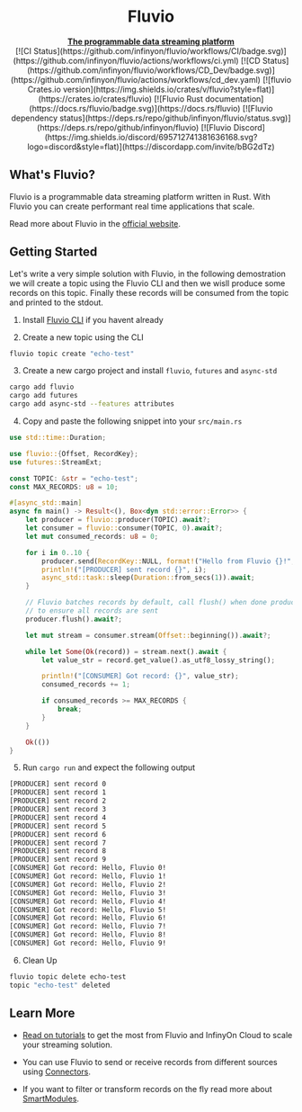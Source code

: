 <div align="center">
  <h1>Fluvio</h1>
  <a href="https://fluvio.io" target="_blank">
    <strong>The programmable data streaming platform</strong>
  </a>
</div>

<div align="center">
  [![CI Status](https://github.com/infinyon/fluvio/workflows/CI/badge.svg)](https://github.com/infinyon/fluvio/actions/workflows/ci.yml)
  [![CD Status](https://github.com/infinyon/fluvio/workflows/CD_Dev/badge.svg)](https://github.com/infinyon/fluvio/actions/workflows/cd_dev.yaml)
  [![fluvio Crates.io version](https://img.shields.io/crates/v/fluvio?style=flat)](https://crates.io/crates/fluvio)
  [![Fluvio Rust documentation](https://docs.rs/fluvio/badge.svg)](https://docs.rs/fluvio)
  [![Fluvio dependency status](https://deps.rs/repo/github/infinyon/fluvio/status.svg)](https://deps.rs/repo/github/infinyon/fluvio)
  [![Fluvio Discord](https://img.shields.io/discord/695712741381636168.svg?logo=discord&style=flat)](https://discordapp.com/invite/bBG2dTz)
</div>

## What's Fluvio?

Fluvio is a programmable data streaming platform written in Rust. With Fluvio
you can create performant real time applications that scale.

Read more about Fluvio in the [official website][Fluvio.io].

## Getting Started

Let's write a very simple solution with Fluvio, in the following demostration
we will create a topic using the Fluvio CLI and then we wisll produce some
records on this topic. Finally these records will be consumed from the topic
and printed to the stdout.

1. Install [Fluvio CLI][Install Fluvio CLI] if you havent already

2. Create a new topic using the CLI

```bash
fluvio topic create "echo-test"
```

3. Create a new cargo project and install `fluvio`, `futures` and `async-std`

```bash
cargo add fluvio
cargo add futures
cargo add async-std --features attributes
```

4. Copy and paste the following snippet into your  `src/main.rs`

```rust
use std::time::Duration;

use fluvio::{Offset, RecordKey};
use futures::StreamExt;

const TOPIC: &str = "echo-test";
const MAX_RECORDS: u8 = 10;

#[async_std::main]
async fn main() -> Result<(), Box<dyn std::error::Error>> {
    let producer = fluvio::producer(TOPIC).await?;
    let consumer = fluvio::consumer(TOPIC, 0).await?;
    let mut consumed_records: u8 = 0;

    for i in 0..10 {
        producer.send(RecordKey::NULL, format!("Hello from Fluvio {}!", i)).await?;
        println!("[PRODUCER] sent record {}", i);
        async_std::task::sleep(Duration::from_secs(1)).await;
    }

    // Fluvio batches records by default, call flush() when done producing
    // to ensure all records are sent
    producer.flush().await?;

    let mut stream = consumer.stream(Offset::beginning()).await?;

    while let Some(Ok(record)) = stream.next().await {
        let value_str = record.get_value().as_utf8_lossy_string();

        println!("[CONSUMER] Got record: {}", value_str);
        consumed_records += 1;

        if consumed_records >= MAX_RECORDS {
            break;
        }
    }

    Ok(())
}
```

5. Run `cargo run` and expect the following output

```txt
[PRODUCER] sent record 0
[PRODUCER] sent record 1
[PRODUCER] sent record 2
[PRODUCER] sent record 3
[PRODUCER] sent record 4
[PRODUCER] sent record 5
[PRODUCER] sent record 6
[PRODUCER] sent record 7
[PRODUCER] sent record 8
[PRODUCER] sent record 9
[CONSUMER] Got record: Hello, Fluvio 0!
[CONSUMER] Got record: Hello, Fluvio 1!
[CONSUMER] Got record: Hello, Fluvio 2!
[CONSUMER] Got record: Hello, Fluvio 3!
[CONSUMER] Got record: Hello, Fluvio 4!
[CONSUMER] Got record: Hello, Fluvio 5!
[CONSUMER] Got record: Hello, Fluvio 6!
[CONSUMER] Got record: Hello, Fluvio 7!
[CONSUMER] Got record: Hello, Fluvio 8!
[CONSUMER] Got record: Hello, Fluvio 9!
```

6. Clean Up

```bash
fluvio topic delete echo-test
topic "echo-test" deleted
```

## Learn More

- [Read on tutorials][Tutorials] to get the most from Fluvio and InfinyOn Cloud
to scale your streaming solution.

- You can use Fluvio to send or receive records from different sources using [Connectors][Connectors].

- If you want to filter or transform records on the fly read more about [SmartModules][SmartModules].

[Fluvio.io]: https://www.fluvio.io
[Install Fluvio CLI]: https://www.fluvio.io/cli/
[Connectors]: https://www.fluvio.io/connectors/
[SmartModules]: https://www.fluvio.io/smartmodules/
[Tutorials]: https://www.fluvio.io/docs/tutorials/cloud-setup/
